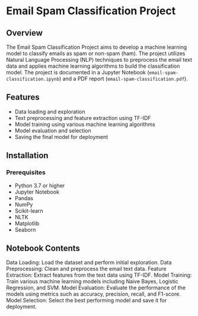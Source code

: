 # Email Spam Classification Project

## Overview

The Email Spam Classification Project aims to develop a machine learning model to classify emails as spam or non-spam (ham). The project utilizes Natural Language Processing (NLP) techniques to preprocess the email text data and applies machine learning algorithms to build the classification model. The project is documented in a Jupyter Notebook (`email-spam-classification.ipynb`) and a PDF report (`email-spam-classification.pdf`).

## Features

- Data loading and exploration
- Text preprocessing and feature extraction using TF-IDF
- Model training using various machine learning algorithms
- Model evaluation and selection
- Saving the final model for deployment

## Installation

### Prerequisites

- Python 3.7 or higher
- Jupyter Notebook
- Pandas
- NumPy
- Scikit-learn
- NLTK
- Matplotlib
- Seaborn

## Notebook Contents
Data Loading: Load the dataset and perform initial exploration.
Data Preprocessing: Clean and preprocess the email text data.
Feature Extraction: Extract features from the text data using TF-IDF.
Model Training: Train various machine learning models including Naive Bayes, Logistic Regression, and SVM.
Model Evaluation: Evaluate the performance of the models using metrics such as accuracy, precision, recall, and F1-score.
Model Selection: Select the best performing model and save it for deployment.

